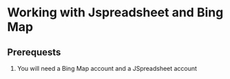 
# Working with Jspreadsheet and Bing Map

## Prerequests

1. You will need a Bing Map account and a JSpreadsheet account
